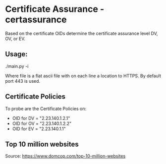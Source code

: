 # Certificate Assurance - certassurance

Based on the certificate OIDs determine the certificate assurance level DV, OV, or EV.

## Usage:
./main.py -i <file>

Where file is a flat ascii file with on each line a location to HTTPS. By default port 443 is used.


## Certificate Policies
To probe are the Certificate Policies on: 
* OID for DV = "2.23.140.1.2.1"
* OID for OV = "2.23.140.1.2.2"
* OID for EV = "2.23.140.1.1"


## Top 10 million websites
Source: https://www.domcop.com/top-10-million-websites
